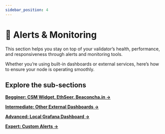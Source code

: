 ```yaml
---
sidebar_position: 4
---
```


# 🚨 Alerts & Monitoring

This section helps you stay on top of your validator’s health, performance, and responsiveness through alerts and monitoring tools.

Whether you’re using built-in dashboards or external services, here’s how to ensure your node is operating smoothly.

## Explore the sub-sections

[**Begginer: CSM Widget, EthSeer, Beaconcha.in →**](./beginner-csm-widget-ethseer-beaconcha.in)

[**Intermediate: Other External Dashboards →**](./intermediate-other-external-dashboards)

[**Advanced: Local Grafana Dashboard →**](./advanced-local-grafana-dashboard)

[**Expert: Custom Alerts →**](./expert-custom-alerts)